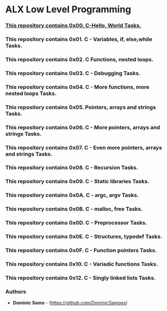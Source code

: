 # ALX Low Level Programming

### [This repository contains 0x00. C-Hello, World Tasks.](./0x00-hello_world)
### This repository contains 0x01. C - Variables, if, else,while Tasks. 
### This repository contains 0x02. C Functions, nested loops.
### This repository contains 0x03. C - Debugging Tasks.
### This repository contains 0x04. C - More functions, more nested loops Tasks.
### This repository contains 0x05. Pointers, arrays and strings Tasks.
### This repository contains 0x06. C - More pointers, arrays and strings Tasks.
### This repository contains 0x07. C - Even more pointers, arrays and strings Tasks.
### This repository contains 0x08. C - Recursion Tasks.
### This repository contains 0x09. C - Static libraries Tasks.
### This repository contains 0x0A. C - argc, argv Tasks.
### This repository contains 0x0B. C - malloc, free Tasks.
### This repository contains 0x0D. C - Preprocessor Tasks.
### This repository contains 0x0E. C - Structures, typedef Tasks.
### This repository contains 0x0F. C - Function pointers Tasks.
### This repository contains 0x10. C - Variadic functions Tasks.
### This repository contains 0x12. C - Singly linked lists Tasks.

### Authors
* **Dominic Samo** - (https://github.com/DominicSamoes)
